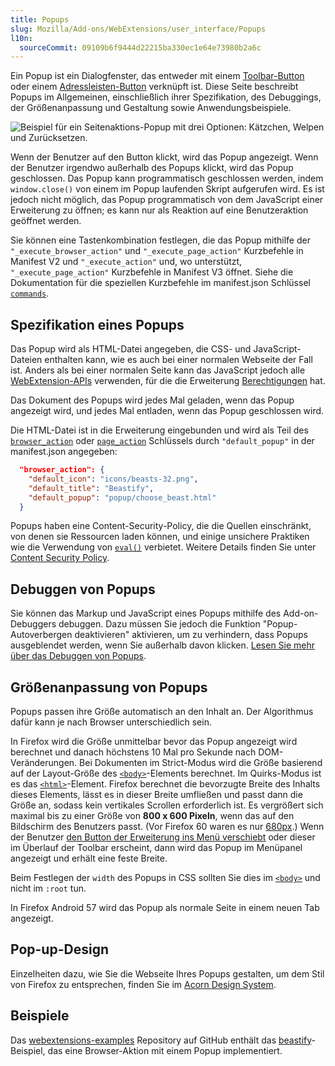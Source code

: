 ```yaml
---
title: Popups
slug: Mozilla/Add-ons/WebExtensions/user_interface/Popups
l10n:
  sourceCommit: 09109b6f9444d22215ba330ec1e64e73980b2a6c
---
```


Ein Popup ist ein Dialogfenster, das entweder mit einem [Toolbar-Button](/de/docs/Mozilla/Add-ons/WebExtensions/user_interface/Toolbar_button) oder einem [Adressleisten-Button](/de/docs/Mozilla/Add-ons/WebExtensions/user_interface/Page_actions) verknüpft ist. Diese Seite beschreibt Popups im Allgemeinen, einschließlich ihrer Spezifikation, des Debuggings, der Größenanpassung und Gestaltung sowie Anwendungsbeispiele.

![Beispiel für ein Seitenaktions-Popup mit drei Optionen: Kätzchen, Welpen und Zurücksetzen.](page_action_popup.png)

Wenn der Benutzer auf den Button klickt, wird das Popup angezeigt. Wenn der Benutzer irgendwo außerhalb des Popups klickt, wird das Popup geschlossen. Das Popup kann programmatisch geschlossen werden, indem `window.close()` von einem im Popup laufenden Skript aufgerufen wird. Es ist jedoch nicht möglich, das Popup programmatisch von dem JavaScript einer Erweiterung zu öffnen; es kann nur als Reaktion auf eine Benutzeraktion geöffnet werden.

Sie können eine Tastenkombination festlegen, die das Popup mithilfe der `"_execute_browser_action"` und `"_execute_page_action"` Kurzbefehle in Manifest V2 und `"_execute_action"` und, wo unterstützt, `"_execute_page_action"` Kurzbefehle in Manifest V3 öffnet. Siehe die Dokumentation für die speziellen Kurzbefehle im manifest.json Schlüssel [`commands`](/de/docs/Mozilla/Add-ons/WebExtensions/manifest.json/commands#special_shortcuts).

## Spezifikation eines Popups

Das Popup wird als HTML-Datei angegeben, die CSS- und JavaScript-Dateien enthalten kann, wie es auch bei einer normalen Webseite der Fall ist. Anders als bei einer normalen Seite kann das JavaScript jedoch alle [WebExtension-APIs](/de/docs/Mozilla/Add-ons/WebExtensions/API) verwenden, für die die Erweiterung [Berechtigungen](/de/docs/Mozilla/Add-ons/WebExtensions/manifest.json/permissions) hat.

Das Dokument des Popups wird jedes Mal geladen, wenn das Popup angezeigt wird, und jedes Mal entladen, wenn das Popup geschlossen wird.

Die HTML-Datei ist in die Erweiterung eingebunden und wird als Teil des [`browser_action`](/de/docs/Mozilla/Add-ons/WebExtensions/manifest.json/browser_action) oder [`page_action`](/de/docs/Mozilla/Add-ons/WebExtensions/manifest.json/page_action) Schlüssels durch `"default_popup"` in der manifest.json angegeben:

```json
  "browser_action": {
    "default_icon": "icons/beasts-32.png",
    "default_title": "Beastify",
    "default_popup": "popup/choose_beast.html"
  }
```

Popups haben eine Content-Security-Policy, die die Quellen einschränkt, von denen sie Ressourcen laden können, und einige unsichere Praktiken wie die Verwendung von [`eval()`](/de/docs/Web/JavaScript/Reference/Global_Objects/eval) verbietet. Weitere Details finden Sie unter [Content Security Policy](/de/docs/Mozilla/Add-ons/WebExtensions/Content_Security_Policy).

## Debuggen von Popups

Sie können das Markup und JavaScript eines Popups mithilfe des Add-on-Debuggers debuggen. Dazu müssen Sie jedoch die Funktion "Popup-Autoverbergen deaktivieren" aktivieren, um zu verhindern, dass Popups ausgeblendet werden, wenn Sie außerhalb davon klicken. [Lesen Sie mehr über das Debuggen von Popups](https://extensionworkshop.com/documentation/develop/debugging/#debugging_popups).

## Größenanpassung von Popups

Popups passen ihre Größe automatisch an den Inhalt an. Der Algorithmus dafür kann je nach Browser unterschiedlich sein.

In Firefox wird die Größe unmittelbar bevor das Popup angezeigt wird berechnet und danach höchstens 10 Mal pro Sekunde nach DOM-Veränderungen. Bei Dokumenten im Strict-Modus wird die Größe basierend auf der Layout-Größe des [`<body>`](/de/docs/Web/HTML/Reference/Elements/body)-Elements berechnet. Im Quirks-Modus ist es das [`<html>`](/de/docs/Web/HTML/Reference/Elements/html)-Element. Firefox berechnet die bevorzugte Breite des Inhalts dieses Elements, lässt es in dieser Breite umfließen und passt dann die Größe an, sodass kein vertikales Scrollen erforderlich ist. Es vergrößert sich maximal bis zu einer Größe von **800 x 600 Pixeln**, wenn das auf den Bildschirm des Benutzers passt. (Vor Firefox 60 waren es nur [680px](https://bugzil.la/1434177).) Wenn der Benutzer [den Button der Erweiterung ins Menü verschiebt](https://support.mozilla.org/en-US/kb/customize-firefox-controls-buttons-and-toolbars#w_customize-the-menu-or-the-toolbar) oder dieser im Überlauf der Toolbar erscheint, dann wird das Popup im Menüpanel angezeigt und erhält eine feste Breite.

Beim Festlegen der `width` des Popups in CSS sollten Sie dies im [`<body>`](/de/docs/Web/HTML/Reference/Elements/body) und nicht im `:root` tun.

In Firefox Android 57 wird das Popup als normale Seite in einem neuen Tab angezeigt.

## Pop-up-Design

Einzelheiten dazu, wie Sie die Webseite Ihres Popups gestalten, um dem Stil von Firefox zu entsprechen, finden Sie im [Acorn Design System](https://acorn.firefox.com/latest).

## Beispiele

Das [webextensions-examples](https://github.com/mdn/webextensions-examples) Repository auf GitHub enthält das [beastify](https://github.com/mdn/webextensions-examples/tree/main/beastify)-Beispiel, das eine Browser-Aktion mit einem Popup implementiert.

